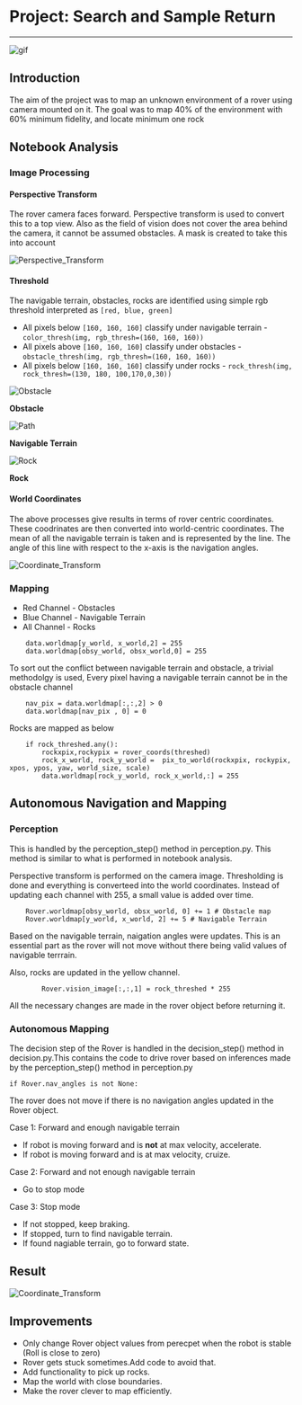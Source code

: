 # Project: Search and Sample Return
---

![gif](https://github.com/mahajanrevant/Search-Sample-and-Return/blob/master/Pictures/ezgif.com-gif-maker.gif)


## Introduction 
The aim of the project was to map an unknown environment of a rover using camera mounted on it. The goal was to map 40% of the environment with 60% minimum fidelity, and locate minimum one rock

## Notebook Analysis
### Image Processing

#### Perspective Transform
The rover camera faces forward. Perspective transform is used to convert this to a top view. 
Also as the field of vision does not cover the area behind the camera, it cannot be assumed obstacles.
A mask is created to take this into account

![Perspective_Transform](https://github.com/mahajanrevant/Search-Sample-and-Return/blob/master/Pictures/Perspective_Transform.PNG)

#### Threshold 
The navigable terrain, obstacles, rocks are identified using simple rgb threshold interpreted as `[red, blue, green]`
* All pixels below `[160, 160, 160]` classify under navigable terrain - `color_thresh(img, rgb_thresh=(160, 160, 160))`
* All pixels above `[160, 160, 160]` classify under obstacles - `obstacle_thresh(img, rgb_thresh=(160, 160, 160))`
* All pixels below `[160, 160, 160]` classify under rocks - `rock_thresh(img, rock_thresh=(130, 180, 100,170,0,30))`

![Obstacle](https://github.com/mahajanrevant/Search-Sample-and-Return/blob/master/Pictures/Obstacle.PNG)

__Obstacle__

![Path](https://github.com/mahajanrevant/Search-Sample-and-Return/blob/master/Pictures/Path.PNG)

__Navigable Terrain__

![Rock](https://github.com/mahajanrevant/Search-Sample-and-Return/blob/master/Pictures/Rock.PNG)

__Rock__

#### World Coordinates 
The above processes give results in terms of rover centric coordinates. These coodrinates are then converted into world-centric coordinates. The mean of all the navigable terrain is taken and is represented by the line. The angle of this line with respect to the x-axis is the navigation angles. 

![Coordinate_Transform](https://github.com/mahajanrevant/Search-Sample-and-Return/blob/master/Pictures/Coordinate_Transform.PNG)

### Mapping 
* Red Channel - Obstacles
* Blue Channel - Navigable Terrain 
* All Channel - Rocks

```
    data.worldmap[y_world, x_world,2] = 255
    data.worldmap[obsy_world, obsx_world,0] = 255
```
To sort out the conflict between navigable terrain and obstacle, a trivial methodolgy is used,
Every pixel having a navigable terrain cannot be in the obstacle channel

```
    nav_pix = data.worldmap[:,:,2] > 0
    data.worldmap[nav_pix , 0] = 0
```
Rocks are mapped as below

```
    if rock_threshed.any():
        rockxpix,rockypix = rover_coords(threshed)
        rock_x_world, rock_y_world =  pix_to_world(rockxpix, rockypix, xpos, ypos, yaw, world_size, scale)
        data.worldmap[rock_y_world, rock_x_world,:] = 255
```
## Autonomous Navigation and Mapping 

### Perception
This is handled by the perception_step() method in perception.py. This method is similar to what is performed in notebook analysis.

Perspective transform is performed on the camera image. Thresholding is done and everything is converteed into the world coordinates.
Instead of updating each channel with 255, a small value is added over time.

```
    Rover.worldmap[obsy_world, obsx_world, 0] += 1 # Obstacle map
    Rover.worldmap[y_world, x_world, 2] += 5 # Navigable Terrain
```
Based on the navigable terrain, naigation angles were updates. This is an essential part as the rover will not move without there being valid values of navigable terrrain.

Also, rocks are updated in the yellow channel.
```
        Rover.vision_image[:,:,1] = rock_threshed * 255
```
All the necessary changes are made in the rover object before returning it.

### Autonomous Mapping
The decision step of the Rover is handled in the decision_step() method in decision.py.This contains the code to drive rover based on inferences made by the perception_step() method in perception.py

`if Rover.nav_angles is not None: `

The rover does not move if there is no navigation angles updated in the Rover object.

Case 1: Forward and enough navigable terrain

* If robot is moving forward and is __not__ at max velocity, accelerate.
* If robot is moving forward and is at max velocity, cruize.

Case 2: Forward and not enough navigable terrain

* Go to stop mode

Case 3: Stop mode

* If not stopped, keep braking.
* If stopped, turn to find navigable terrain.
* If found nagiable terrain, go to forward state.

## Result 

![Coordinate_Transform](https://github.com/mahajanrevant/Search-Sample-and-Return/blob/master/Pictures/Coordinate_Transform.PNG)


## Improvements 
* Only change Rover object values from perecpet when the robot is stable (Roll is close to zero)
* Rover gets stuck sometimes.Add code to avoid that.
* Add functionality to pick up rocks.
* Map the world with close boundaries.
* Make the rover clever to map efficiently.


